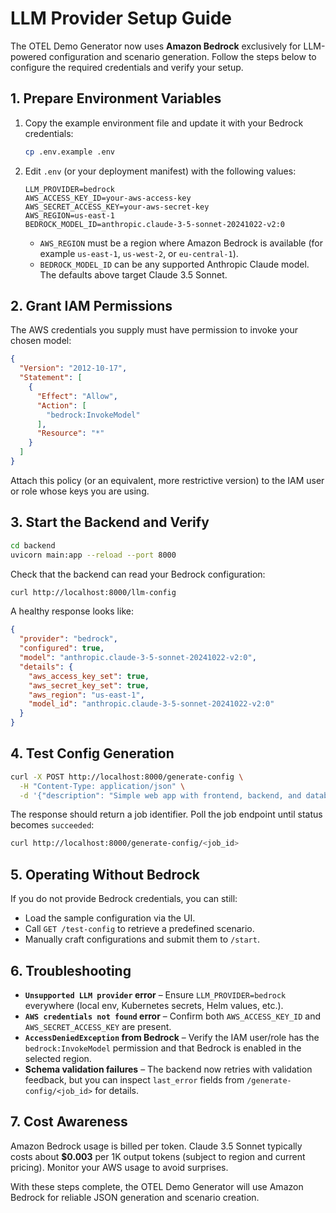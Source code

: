 # LLM Provider Setup Guide

The OTEL Demo Generator now uses **Amazon Bedrock** exclusively for LLM-powered configuration and scenario generation. Follow the steps below to configure the required credentials and verify your setup.

## 1. Prepare Environment Variables

1. Copy the example environment file and update it with your Bedrock credentials:
   ```bash
   cp .env.example .env
   ```

2. Edit `.env` (or your deployment manifest) with the following values:
   ```env
   LLM_PROVIDER=bedrock
   AWS_ACCESS_KEY_ID=your-aws-access-key
   AWS_SECRET_ACCESS_KEY=your-aws-secret-key
   AWS_REGION=us-east-1
   BEDROCK_MODEL_ID=anthropic.claude-3-5-sonnet-20241022-v2:0
   ```

   - `AWS_REGION` must be a region where Amazon Bedrock is available (for example `us-east-1`, `us-west-2`, or `eu-central-1`).
   - `BEDROCK_MODEL_ID` can be any supported Anthropic Claude model. The defaults above target Claude 3.5 Sonnet.

## 2. Grant IAM Permissions

The AWS credentials you supply must have permission to invoke your chosen model:

```json
{
  "Version": "2012-10-17",
  "Statement": [
    {
      "Effect": "Allow",
      "Action": [
        "bedrock:InvokeModel"
      ],
      "Resource": "*"
    }
  ]
}
```

Attach this policy (or an equivalent, more restrictive version) to the IAM user or role whose keys you are using.

## 3. Start the Backend and Verify

```bash
cd backend
uvicorn main:app --reload --port 8000
```

Check that the backend can read your Bedrock configuration:

```bash
curl http://localhost:8000/llm-config
```

A healthy response looks like:

```json
{
  "provider": "bedrock",
  "configured": true,
  "model": "anthropic.claude-3-5-sonnet-20241022-v2:0",
  "details": {
    "aws_access_key_set": true,
    "aws_secret_key_set": true,
    "aws_region": "us-east-1",
    "model_id": "anthropic.claude-3-5-sonnet-20241022-v2:0"
  }
}
```

## 4. Test Config Generation

```bash
curl -X POST http://localhost:8000/generate-config \
  -H "Content-Type: application/json" \
  -d '{"description": "Simple web app with frontend, backend, and database"}'
```

The response should return a job identifier. Poll the job endpoint until status becomes `succeeded`:

```bash
curl http://localhost:8000/generate-config/<job_id>
```

## 5. Operating Without Bedrock

If you do not provide Bedrock credentials, you can still:
- Load the sample configuration via the UI.
- Call `GET /test-config` to retrieve a predefined scenario.
- Manually craft configurations and submit them to `/start`.

## 6. Troubleshooting

- **`Unsupported LLM provider` error** – Ensure `LLM_PROVIDER=bedrock` everywhere (local env, Kubernetes secrets, Helm values, etc.).
- **`AWS credentials not found` error** – Confirm both `AWS_ACCESS_KEY_ID` and `AWS_SECRET_ACCESS_KEY` are present.
- **`AccessDeniedException` from Bedrock** – Verify the IAM user/role has the `bedrock:InvokeModel` permission and that Bedrock is enabled in the selected region.
- **Schema validation failures** – The backend now retries with validation feedback, but you can inspect `last_error` fields from `/generate-config/<job_id>` for details.

## 7. Cost Awareness

Amazon Bedrock usage is billed per token. Claude 3.5 Sonnet typically costs about **$0.003** per 1K output tokens (subject to region and current pricing). Monitor your AWS usage to avoid surprises.

With these steps complete, the OTEL Demo Generator will use Amazon Bedrock for reliable JSON generation and scenario creation.
